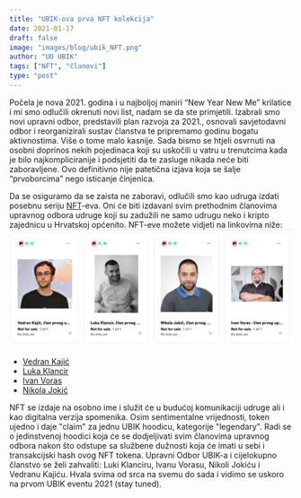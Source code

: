 ```yaml
---
title: "UBIK-ova prva NFT kolekcija"
date: 2021-01-17
draft: false
image: "images/blog/ubik_NFT.png"
author: "UO UBIK"
tags: ["NFT", "članovi"]
type: "post"
---
```


Počela je nova 2021. godina i u najboljoj maniri “New Year New Me” krilatice i mi smo odlučili
okrenuti novi list, nadam se da ste primjetili. Izabrali smo novi upravni odbor, predstavili plan
razvoja za 2021., osnovali savjetodavni odbor i reorganizirali sustav članstva te pripremamo godinu
bogatu aktivnostima. Više o tome malo kasnije. Sada bismo se htjeli osvrnuti na osobni doprinos
nekih pojedinaca koji su uskočili u vatru u trenutcima kada je bilo najkompliciranije i podsjetiti
da te zasluge nikada neće biti zaboravljene. Ovo definitivno nije patetična izjava koja se šalje
“prvoborcima” nego isticanje činjenica.

Da se osiguramo da se zaista ne zaboravi, odlučili smo kao udruga izdati posebnu seriju
[NFT](https://bitfalls.com/hr/2018/10/15/the-last-nft-non-fungible-token-explanation-post-youll-ever-need/)-eva.
Oni će biti izdavani svim prethodnim članovima upravnog odbora udruge koji su zadužili ne samo
udrugu neko i kripto zajednicu u Hrvatskoj općenito. NFT-eve možete vidjeti na linkovima niže:
[![](/images/blog/ubik_NFT.png)](https://app.rarible.com/user/0x16f0210fbc468da71d47f04e95e4804f46bc2a59/collectibles)

- [Vedran Kajić](https://app.rarible.com/token/0x60f80121c31a0d46b5279700f9df786054aa5ee5:98187:0x16f0210fbc468da71d47f04e95e4804f46bc2a59)
- [Luka Klancir ](https://app.rarible.com/token/0x60f80121c31a0d46b5279700f9df786054aa5ee5:98186:0x16f0210fbc468da71d47f04e95e4804f46bc2a59)
- [Ivan Voras ](https://app.rarible.com/token/0x60f80121c31a0d46b5279700f9df786054aa5ee5:98173:0x16f0210fbc468da71d47f04e95e4804f46bc2a59)
- [Nikola Jokić](https://app.rarible.com/token/0x60f80121c31a0d46b5279700f9df786054aa5ee5:98184:0x16f0210fbc468da71d47f04e95e4804f46bc2a59)

NFT se izdaje na osobno ime i služit će u budućoj komunikaciji udruge ali i kao digitalna verzija
spomenika. Osim sentimentalne vrijednosti, token ujedno i daje "claim" za jednu UBIK hoodicu,
kategorije "legendary". Radi se o jedinstvenoj hoodici koja će se dodjeljivati svim članovima
upravnog odbora nakon što odstupe sa službene dužnosti koja će imati u sebi i transakcijski hash
ovog NFT tokena. Upravni Odbor UBIK-a i cijelokupno članstvo se želi zahvaliti: Luki Klanciru, Ivanu
Vorasu, Nikoli Jokiću i Vedranu Kajiću. Hvala svima od srca na svemu do sada i vidimo se uskoro na
prvom UBIK eventu 2021 (stay tuned).
